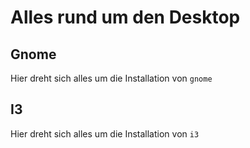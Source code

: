 # Alles rund um den Desktop

## Gnome 

Hier dreht sich alles um die Installation von `gnome`









## I3 

Hier dreht sich alles um die Installation von `i3`